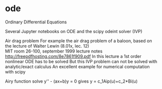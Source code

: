 # ode
Ordinary Differential Equations

Several Jupyter notebooks on ODE and the scipy odeint solver (IVP)

Air drag problem
For example the air drag problem of a baloon, based on the lecture of Walter Lewin (8.01x, lec. 12)<br>
MIT room 26-100, september 1999
lecture notes
http://freepdfhosting.com/8e7861f909.pdf
In this lecture a 1st order nonlinear ODE has to be solved
But this IVP problem can not be solved with analytic/exact calculus
An excellent example for numerical computation with scipy

Airy function
solve
y'' - (ax+b)y = 0
gives
y = c_1Aip(u)+c_2*Bi(u)

